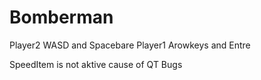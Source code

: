 # Bomberman
Player2 WASD and Spacebare
Player1 Arowkeys and Entre

SpeedItem is not aktive cause of QT Bugs
